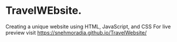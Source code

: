 # TravelWEbsite.
Creating a unique website using HTML, JavaScript, and CSS
For live preview visit https://snehmoradia.github.io/TravelWebsite/ 
